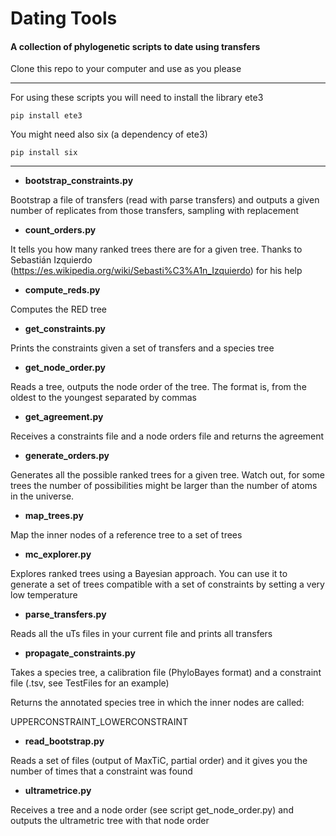 
# Dating Tools
#### A collection of phylogenetic scripts to date using transfers


Clone this repo to your computer and use as you please


***

For using these scripts you will need to install the library ete3

`pip install ete3` 

You might need also six (a dependency of ete3)

`pip install six` 

***

* **bootstrap_constraints.py**

Bootstrap a file of transfers (read with parse transfers) and outputs a given number of replicates
from those transfers, sampling with replacement

* **count_orders.py**

It tells you how many ranked trees there are for a given tree. Thanks to Sebastián Izquierdo (https://es.wikipedia.org/wiki/Sebasti%C3%A1n_Izquierdo) for his help

* **compute_reds.py**

Computes the RED tree

* **get_constraints.py**

Prints the constraints given a set of transfers and a species tree

* **get_node_order.py**

Reads a tree, outputs the node order of the tree. The format is, from the oldest to the youngest separated by commas

* **get_agreement.py**

Receives a constraints file and a node orders file and returns the agreement

* **generate_orders.py**

Generates all the possible ranked trees for a given tree.
Watch out, for some trees the number of possibilities might be larger than the number of atoms in the universe.

* **map_trees.py**

Map the inner nodes of a reference tree to a set of trees

* **mc_explorer.py**

Explores ranked trees using a Bayesian approach.
You can use it to generate a set of trees compatible with a set of constraints by setting a very low temperature

* **parse_transfers.py**

Reads all the uTs files in your current file and prints all transfers

* **propagate_constraints.py**

Takes a species tree, a calibration file (PhyloBayes format) and a constraint file (.tsv, see TestFiles for an example)

Returns the annotated species tree in which the inner nodes are called:

UPPERCONSTRAINT_LOWERCONSTRAINT

* **read_bootstrap.py**

Reads a set of files (output of MaxTiC, partial order) and it gives you the number of times that a constraint was found

* **ultrametrice.py**

Receives a tree and a node order (see script get_node_order.py) and outputs the ultrametric tree with that node order
